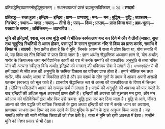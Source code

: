  

प्रतिरुद्धेन्द्रियप्राणमनोबुद्धिमुपारतम् । स्थानत्रयात्परं प्राप्तं ब्रह्मभूतमविक्रियम् ॥ २६॥ **शब्दार्थ** 

**प्रतिरुद्ध—** **रुका हुआ** **; इन्द्रिय—** **इन्द्रिय** **; प्राण—** **प्राणवायु** **; मन:—** **मन** **; बुद्धिम्—** **बुद्धि** **; उपारतम्—** **निश्चेष्ट** **; स्थान—** **जगह** **;** **त्रयात्—** **तीनों से** **; परम्—** **दिव्य** **; प्राप्तम्—** **प्राप्त किया गया** **; ब्रह्म-भूतम्—** **परब्रह्म के समान** **; अविक्रियम्—** **अप्रभावित।** **.** 

**मुनि की इनि्द्रयाँ, श्वास, मन तथा बुद्धि सभी ने भौतिक कार्यकलाप बन्द कर दिये थे और** **वे तीनों (जाग्रत, सुप्त तथा सुषुप्ति) स्थितियों से अलग होकर, परम पूर्ण के समान गुणात्मक** **²ष्टि से दिव्य पद प्राप्त करके, समाधि में स्थित थे।** **तात्पर्य** : ऐसा प्रतीत होता है कि वे मुनि, जिनके आश्रम में राजा ने प्रवेश किया था, योग समाधि में थे, यह दिव्य पद तीन विधियों से प्राप्त किया जाता है : ज्ञान अर्थात् सैद्धान्तिक अध्यात्म ज्ञान से, योग अर्थात् शरीर के क्रियात्मक तथा मनोवैज्ञानिक कार्यों को वश में करके समाधि की वास्तविक अनुभूति से तथा भक्ति योग की अत्यन्त स्वीकृत विधि अर्थात् इन्द्रियों को भगवान् की भक्तिमय सेवा में लगाने से। *भगवद्गीता* से भी हमें पदार्थ से जीव तक की अनुभूति के क्रमिक विकास का परिचय प्राप्त होता है। हमारे भौतिक मन तथा शरीर, जीव अर्थात् आत्मा से विकसित होते हैं और हम पदार्थ के तीन गुणों के प्रभाव में आकर अपनी असली पहचान (स्वरूप) को भूल जाते हैं। ज्ञानयोग सैद्धान्तिक रूप से आत्मा की वास्तविकता के विषय में चिन्तन है। लेकिन भकि्तयोग आत्मा को सचमुच कर्म में लगाता है। पदार्थ की अनुभूति की अवस्था को पार करने के बाद इन्द्रियों की अधिक सूक्ष्म अवस्थाएं प्राप्त होती हैं। इन्द्रियों की अवस्था को सूक्ष्मतर मन द्वारा, और मन को प्राण की गतिविधियाँ द्वारा और फिर उसे क्रमश: बुद्धि द्वारा पार कर दिया जाता है। बुद्धि से आगे, जीवंत आत्मा को योग पद्धति की यांत्रिक क्रियाओं के द्वारा अथवा इन्द्रियों को वश में करके ध्यान का अवयास, प्राणायाम साधना तथा दिव्य पद तक उठने के लिए बुदि्ध के प्रयोग के द्वारा अनुभव किया जाता है। यह समाधि शरीर की सारी भौतिक क्रियाओं को रोक देती है। राजा ने मुनि को इसी अवस्था में देखा। उन्होंने मुनि को निश्न प्रकार से भी देखा। 